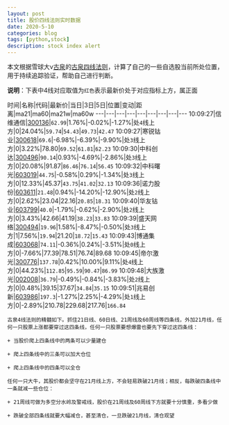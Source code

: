 ```yaml
---
layout: post
title: 股价四线法则实时数据
date: 2020-5-10
categories: blog
tags: [python,stock]
description: stock index alert
---
```



本文根据雪球大v[古泉](https://xueqiu.com/u/7148646888)的[古泉四线法则](https://xueqiu.com/7148646888/130498192)，计算了自己的一些自选股当前所处位置，用于持续追踪验证，帮助自己进行判断。

**说明**：下表中4线对应取值为`红色`表示最新价处于对应指标上方，属正面

时间|名称|代码|最新价|当日|3日|5日|位置|变动|距离|ma21|ma60|ma21w|ma60w
---|---|---|---|---|---|---|---|---
10:09:27|信维通信|[300136](https://xueqiu.com/S/SZ300136)|`62.99`|1.76%|-0.02%|-1.27%|处`4`线上方|0|24.04%|`59.74`|`54.43`|`49.73`|`42.47`
10:09:27|寒锐钴业|[300618](https://xueqiu.com/S/SZ300618)|`69.6`|-6.98%|-6.39%|-9.90%|处`3`线上方|0|3.22%|78.80|`69.52`|`61.81`|`62.23`
10:09:30|中科创达|[300496](https://xueqiu.com/S/SZ300496)|`90.14`|0.93%|-4.69%|-2.86%|处`3`线上方|0|20.08%|91.87|`86.46`|`76.14`|`56.45`
10:09:32|中科曙光|[603019](https://xueqiu.com/S/SH603019)|`44.75`|-0.58%|0.29%|-1.34%|处`3`线上方|0|12.33%|45.37|`43.75`|`41.02`|`32.13`
10:09:36|诺力股份|[603611](https://xueqiu.com/S/SH603611)|`21.48`|0.94%|-14.20%|-12.90%|处`2`线上方|0|2.62%|23.04|22.16|`20.85`|`18.31`
10:09:40|华友钴业|[603799](https://xueqiu.com/S/SH603799)|`40.0`|-1.79%|-0.62%|-2.90%|处`2`线上方|0|3.43%|42.66|41.19|`38.23`|`33.83`
10:09:39|盛天网络|[300494](https://xueqiu.com/S/SZ300494)|`19.96`|1.58%|-8.47%|-0.50%|处`3`线上方|1|7.56%|`19.94`|21.20|`18.72`|`15.43`
10:09:43|博通集成|[603068](https://xueqiu.com/S/SH603068)|`74.11`|-0.36%|0.24%|-3.51%|处`0`线上方|0|-7.66%|77.39|78.51|76.74|89.68
10:09:45|帝尔激光|[300776](https://xueqiu.com/S/SZ300776)|`137.78`|0.42%|10.00%|9.11%|处`4`线上方|0|44.23%|`112.85`|`95.59`|`90.47`|`86.99`
10:09:48|大族激光|[002008](https://xueqiu.com/S/SZ002008)|`36.79`|-0.49%|-0.84%|-3.83%|处`2`线上方|0|0.48%|39.15|37.67|`34.84`|`35.15`
10:09:51|兆易创新|[603986](https://xueqiu.com/S/SH603986)|`197.3`|-1.27%|2.25%|-4.29%|处`1`线上方|0|-2.89%|210.78|229.68|217.76|`166.84`

```
古泉4线法则的精髓如下。抓住21日线、60日线、21周线及60周线等四条线，外加21月线，任何一只股票上涨都要穿过这四条线，任何一只股票要想爆雷也要先下穿过这四条线：

+ 当股价爬上四条线中的两条可以少量建仓

+ 爬上四条线中的三条可以加大仓位

+ 爬上四条线中的四条可以全仓

任何一只大牛，其股价都会坚守在21月线上方，不会轻易跌破21月线；相反，每跌破四条线中一条就减一些仓位：

+ 21周线可做为多空分水岭及警戒线，股价在21周线及60周线下方就要十分慎重，多看少做

+ 跌破全部四条线就要大幅减仓，甚至清仓，一旦跌破21月线，清仓观望
```